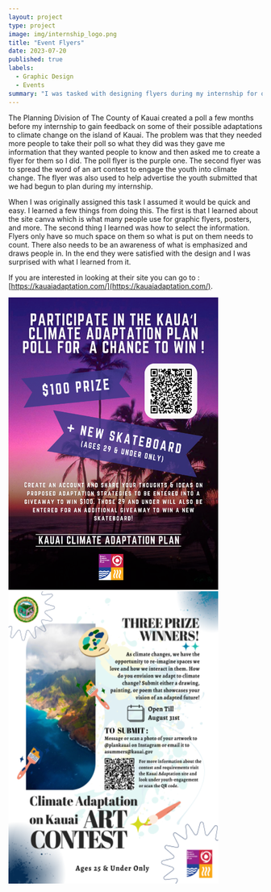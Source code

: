 ```yaml
---
layout: project
type: project
image: img/internship_logo.png
title: "Event Flyers"
date: 2023-07-20
published: true
labels:
  - Graphic Design
  - Events
summary: "I was tasked with designing flyers during my internship for one of the divisions' polls and art events."
--- 
```


The Planning Division of The County of Kauai created a poll a few months before my internship to gain feedback on some of their possible adaptations to climate change on the island of Kauai. The problem was that they needed more people to take their poll so what they did was they gave me information that they wanted people to know and then asked me to create a flyer for them so I did. The poll flyer is the purple one. The second flyer was to spread the word of an art contest to engage the youth into climate change. The flyer was also used to help advertise the youth submitted that we had begun to plan during my internship. 

When I was originally assigned this task I assumed it would be quick and easy. I learned a few things from doing this. The first is that I learned about the site canva which is what many people use for graphic flyers, posters, and more. The second thing I learned was how to select the information. Flyers only have so much space on them so what is put on them needs to count. There also needs to be an awareness of what is emphasized and draws people in. In the end they were satisfied with the design and I was surprised with what I learned from it.

If you are interested in looking at their site you can go to  : [https://kauaiadaptation.com/](https://kauaiadaptation.com/).

<div>
  <img width="416px" height = "580px" src="../img/Poll-Giveaway-Flyer-1.webp" >
  
  <img width="416px" height = "580px" src="../img/Art_contest.webp" >
</div>
